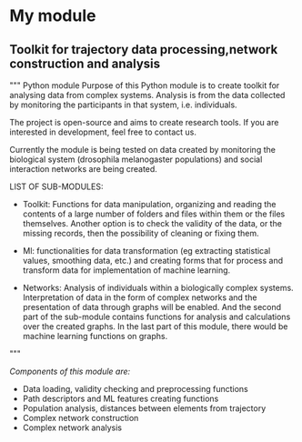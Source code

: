 # My module
## Toolkit for trajectory data processing,network construction and analysis

"""
Python module
Purpose of this Python module is to create toolkit for analysing data from
complex systems. Analysis is from the data collected by monitoring the participants
in that system, i.e. individuals. 

The project is open-source and aims to create research tools.
If you are interested in development, feel free to contact us.

Currently the module is being tested on data created by monitoring the biological
system (drosophila melanogaster populations) and social interaction networks are being created.

LIST OF SUB-MODULES:

- Toolkit: Functions for data manipulation, organizing and reading the
contents of a large number of folders and files within them or the files themselves.
Another option is to check the validity of the data, or the missing records, 
then the possibility of cleaning or fixing them.

- Ml: functionalities for data transformation (eg extracting statistical values,
smoothing data, etc.) and creating forms that for process and transform data 
for implementation of machine learning.

- Networks: Analysis of individuals within a biologically complex systems.
Interpretation of data in the form of complex networks and the presentation
of data through graphs will be enabled. And the second part of the sub-module
contains functions for analysis and calculations over the created graphs.
In the last part of this module, there would be machine learning functions on graphs.

"""

*Components of this module are:*
- Data loading, validity checking and preprocessing functions
- Path descriptors and ML features creating functions
- Population analysis, distances between elements from trajectory
- Complex network construction
- Complex network analysis

